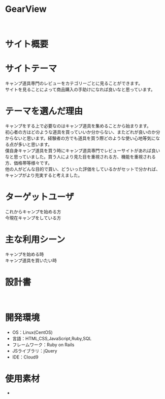 # GearView
​
# サイト概要

# サイトテーマ
キャンプ道具専門のレビューをカテゴリーごとに見ることができます。<br>
サイトを見ることによって商品購入の手助けになれば良いなと思っています。
​
# テーマを選んだ理由
キャンプをする上で必要なのはキャンプ道具を集めることから始まります。<br>
初心者の方はどのような道具を買っていいか分からない、またどれが良いのか分からないと思います。経験者の方でも道具を買う際どのような使い心地等気になる点が多いと思います。<br>
僕自身キャンプ道具を買う時にキャンプ道具専門でレビューサイトがあれば良いなと思っていました。買う人により見た目を重視される方、機能を重視される方、価格帯等様々です。<br>
他の人がどんな目的で買い、どういった評価をしているかがセットで分かれば、キャンプがより充実すると考えました。

# ターゲットユーザ
これからキャンプを始める方<br>
今現在キャンプをしている方
​
# 主な利用シーン
キャンプを始める時<br>
キャンプ道具を買いたい時
​
# 設計書

​
# 開発環境
- OS：Linux(CentOS)
- 言語：HTML,CSS,JavaScript,Ruby,SQL
- フレームワーク：Ruby on Rails
- JSライブラリ：jQuery
- IDE：Cloud9
​
# 使用素材
- 